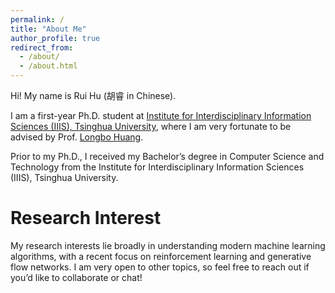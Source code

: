 ```yaml
---
permalink: /
title: "About Me"
author_profile: true
redirect_from: 
  - /about/
  - /about.html
---
```


Hi! My name is Rui Hu (胡睿 in Chinese).

I am a first-year Ph.D. student at [Institute for Interdisciplinary Information Sciences (IIIS), Tsinghua University](https://iiis.tsinghua.edu.cn/en), where I am very fortunate to be advised by Prof. [Longbo Huang](https://people.iiis.tsinghua.edu.cn/~huang/index.html).

Prior to my Ph.D., I received my Bachelor’s degree in Computer Science and Technology from the Institute for Interdisciplinary Information Sciences (IIIS), Tsinghua University.

Research Interest
======
My research interests lie broadly in understanding modern machine learning algorithms, with a recent focus on reinforcement learning and generative flow networks. I am very open to other topics, so feel free to reach out if you’d like to collaborate or chat!
